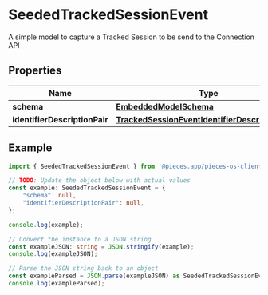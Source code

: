 
# SeededTrackedSessionEvent

A simple model to capture a Tracked Session to be send to the Connection API

## Properties

Name | Type
------------ | -------------
**schema** | [**EmbeddedModelSchema**](EmbeddedModelSchema)
**identifierDescriptionPair** | [**TrackedSessionEventIdentifierDescriptionPairs**](TrackedSessionEventIdentifierDescriptionPairs)

## Example

```typescript
import { SeededTrackedSessionEvent } from '@pieces.app/pieces-os-client';

// TODO: Update the object below with actual values
const example: SeededTrackedSessionEvent = {
    "schema": null,
    "identifierDescriptionPair": null,
};

console.log(example);

// Convert the instance to a JSON string
const exampleJSON: string = JSON.stringify(example);
console.log(exampleJSON);

// Parse the JSON string back to an object
const exampleParsed = JSON.parse(exampleJSON) as SeededTrackedSessionEvent;
console.log(exampleParsed);
```


